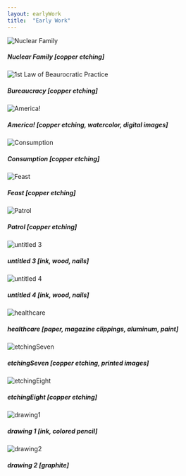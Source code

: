 ```yaml
---
layout: earlyWork
title:  "Early Work"
---
```


<div class="card-columns" style="padding-right: 15px">
  <div class="card">
    <img class="card-img-top" src="/images/etchingOne.jpg" alt="Nuclear Family">
    <div class="card-body">
      <h5 class="card-title">Nuclear Family [copper etching]</h5>
    </div>
  </div>
  <div class="card">
    <img class="card-img-top" src="/images/etchingTwo.jpg" alt="1st Law of Beaurocratic Practice">
    <div class="card-body">
      <h5 class="card-title">Bureaucracy [copper etching]</h5>
    </div>
  </div>
  <div class="card">
    <img class="card-img-top" src="/images/etchingThree.jpg" alt="America!">
    <div class="card-body">
      <h5 class="card-title">America! [copper etching, watercolor, digital images]</h5>
    </div>
  </div>
  <div class="card">
    <img class="card-img-top" src="/images/etchingFour.jpg" alt="Consumption">
    <div class="card-body">
      <h5 class="card-title">Consumption [copper etching]</h5>
    </div>
  </div>
  <div class="card">
    <img class="card-img-top" src="/images/etchingFive.jpg" alt="Feast">
    <div class="card-body">
      <h5 class="card-title">Feast [copper etching]</h5>
    </div>
  </div>
  <div class="card">
    <img class="card-img-top" src="/images/etchingSix.jpg" alt="Patrol">
    <div class="card-body">
      <h5 class="card-title">Patrol [copper etching]</h5>
    </div>
  </div>
  <div class="card">
    <img class="card-img-top" src="/images/untitled3.jpg" alt="untitled 3">
    <div class="card-body">
      <h5 class="card-title">untitled 3 [ink, wood, nails]</h5>
    </div>
  </div>
  <div class="card">
    <img class="card-img-top" src="/images/untitled4.jpg" alt="untitled 4">
    <div class="card-body">
      <h5 class="card-title">untitled 4 [ink, wood, nails]</h5>
    </div>
  </div>
  <div class="card">
    <img class="card-img-top" src="/images/healthcare.jpg" alt="healthcare">
    <div class="card-body">
      <h5 class="card-title">healthcare [paper, magazine clippings, aluminum, paint]</h5>
    </div>
  </div>
  <div class="card">
    <img class="card-img-top" src="/images/etchingSeven.jpg" alt="etchingSeven">
    <div class="card-body">
      <h5 class="card-title">etchingSeven [copper etching, printed images]</h5>
    </div>
  </div>
  <div class="card">
    <img class="card-img-top" src="/images/etchingEight.jpg" alt="etchingEight">
    <div class="card-body">
      <h5 class="card-title">etchingEight [copper etching]</h5>
    </div>
  </div>
  <div class="card">
    <img class="card-img-top" src="/images/drawing1.jpg" alt="drawing1">
    <div class="card-body">
      <h5 class="card-title">drawing 1 [ink, colored pencil]</h5>
    </div>
  </div>
  <div class="card">
    <img class="card-img-top" src="/images/drawing2.jpg" alt="drawing2">
    <div class="card-body">
      <h5 class="card-title">drawing 2 [graphite]</h5>
    </div>
  </div>
</div>  

